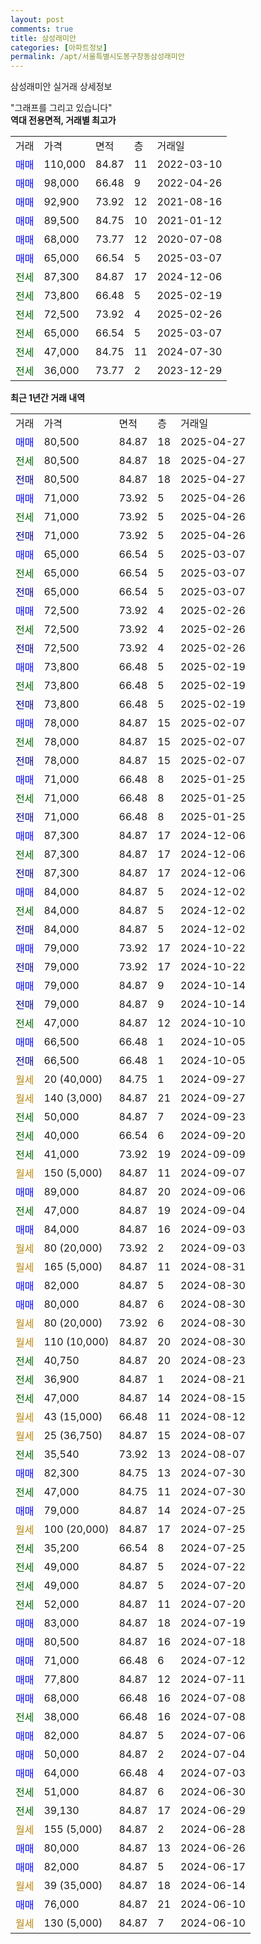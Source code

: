 ```yaml
---
layout: post
comments: true
title: 삼성래미안
categories: [아파트정보]
permalink: /apt/서울특별시도봉구창동삼성래미안
---
```


삼성래미안 실거래 상세정보

<script type="text/javascript">
  google.charts.load('current', {'packages':['line', 'corechart']});
  google.charts.setOnLoadCallback(drawChart);

  function drawChart() {
    var data = new google.visualization.DataTable();
    data.addColumn('date', '거래일');
    data.addColumn('number', "매매");
    data.addColumn('number', "전세");
    data.addColumn('number', "전매");

    data.addRows([[new Date(Date.parse("2025-04-27")), 80500, null, null], [new Date(Date.parse("2025-04-27")), null, 80500, null], [new Date(Date.parse("2025-04-27")), null, null, 80500], [new Date(Date.parse("2025-04-26")), 71000, null, null], [new Date(Date.parse("2025-04-26")), null, 71000, null], [new Date(Date.parse("2025-04-26")), null, null, 71000], [new Date(Date.parse("2025-03-07")), 65000, null, null], [new Date(Date.parse("2025-03-07")), null, 65000, null], [new Date(Date.parse("2025-03-07")), null, null, 65000], [new Date(Date.parse("2025-02-26")), 72500, null, null], [new Date(Date.parse("2025-02-26")), null, 72500, null], [new Date(Date.parse("2025-02-26")), null, null, 72500], [new Date(Date.parse("2025-02-19")), 73800, null, null], [new Date(Date.parse("2025-02-19")), null, 73800, null], [new Date(Date.parse("2025-02-19")), null, null, 73800], [new Date(Date.parse("2025-02-07")), 78000, null, null], [new Date(Date.parse("2025-02-07")), null, 78000, null], [new Date(Date.parse("2025-02-07")), null, null, 78000], [new Date(Date.parse("2025-01-25")), 71000, null, null], [new Date(Date.parse("2025-01-25")), null, 71000, null], [new Date(Date.parse("2025-01-25")), null, null, 71000], [new Date(Date.parse("2024-12-06")), 87300, null, null], [new Date(Date.parse("2024-12-06")), null, 87300, null], [new Date(Date.parse("2024-12-06")), null, null, 87300], [new Date(Date.parse("2024-12-02")), 84000, null, null], [new Date(Date.parse("2024-12-02")), null, 84000, null], [new Date(Date.parse("2024-12-02")), null, null, 84000], [new Date(Date.parse("2024-10-22")), 79000, null, null], [new Date(Date.parse("2024-10-22")), null, null, 79000], [new Date(Date.parse("2024-10-14")), 79000, null, null], [new Date(Date.parse("2024-10-14")), null, null, 79000], [new Date(Date.parse("2024-10-10")), null, 47000, null], [new Date(Date.parse("2024-10-05")), 66500, null, null], [new Date(Date.parse("2024-10-05")), null, null, 66500], [new Date(Date.parse("2024-09-27")), null, null, null], [new Date(Date.parse("2024-09-27")), null, null, null], [new Date(Date.parse("2024-09-23")), null, 50000, null], [new Date(Date.parse("2024-09-20")), null, 40000, null], [new Date(Date.parse("2024-09-09")), null, 41000, null], [new Date(Date.parse("2024-09-07")), null, null, null], [new Date(Date.parse("2024-09-06")), 89000, null, null], [new Date(Date.parse("2024-09-04")), null, 47000, null], [new Date(Date.parse("2024-09-03")), 84000, null, null], [new Date(Date.parse("2024-09-03")), null, null, null], [new Date(Date.parse("2024-08-31")), null, null, null], [new Date(Date.parse("2024-08-30")), 82000, null, null], [new Date(Date.parse("2024-08-30")), 80000, null, null], [new Date(Date.parse("2024-08-30")), null, null, null], [new Date(Date.parse("2024-08-30")), null, null, null], [new Date(Date.parse("2024-08-23")), null, 40750, null], [new Date(Date.parse("2024-08-21")), null, 36900, null], [new Date(Date.parse("2024-08-15")), null, 47000, null], [new Date(Date.parse("2024-08-12")), null, null, null], [new Date(Date.parse("2024-08-07")), null, null, null], [new Date(Date.parse("2024-08-07")), null, 35540, null], [new Date(Date.parse("2024-07-30")), 82300, null, null], [new Date(Date.parse("2024-07-30")), null, 47000, null], [new Date(Date.parse("2024-07-25")), 79000, null, null], [new Date(Date.parse("2024-07-25")), null, null, null], [new Date(Date.parse("2024-07-25")), null, 35200, null], [new Date(Date.parse("2024-07-22")), null, 49000, null], [new Date(Date.parse("2024-07-20")), null, 49000, null], [new Date(Date.parse("2024-07-20")), null, 52000, null], [new Date(Date.parse("2024-07-19")), 83000, null, null], [new Date(Date.parse("2024-07-18")), 80500, null, null], [new Date(Date.parse("2024-07-12")), 71000, null, null], [new Date(Date.parse("2024-07-11")), 77800, null, null], [new Date(Date.parse("2024-07-08")), 68000, null, null], [new Date(Date.parse("2024-07-08")), null, 38000, null], [new Date(Date.parse("2024-07-06")), 82000, null, null], [new Date(Date.parse("2024-07-04")), 50000, null, null], [new Date(Date.parse("2024-07-03")), 64000, null, null], [new Date(Date.parse("2024-06-30")), null, 51000, null], [new Date(Date.parse("2024-06-29")), null, 39130, null], [new Date(Date.parse("2024-06-28")), null, null, null], [new Date(Date.parse("2024-06-26")), 80000, null, null], [new Date(Date.parse("2024-06-17")), 82000, null, null], [new Date(Date.parse("2024-06-14")), null, null, null], [new Date(Date.parse("2024-06-10")), 76000, null, null], [new Date(Date.parse("2024-06-10")), null, null, null]]);

    var options = {
      hAxis: {
        format: 'yyyy/MM/dd'
      },    
      lineWidth: 0,
      pointsVisible: true,    
      title: '최근 1년간 유형별 실거래가 분포',
      legend: { position: 'bottom' }
    };

    var formatter = new google.visualization.NumberFormat({pattern:'###,###'} );
    formatter.format(data, 1);
    formatter.format(data, 2);
    
    setTimeout(function() {
        var chart = new google.visualization.LineChart(document.getElementById('columnchart_material'));
        chart.draw(data, (options));
        document.getElementById('loading').style.display = 'none';
    }, 200);
  }
</script>


<div id="loading" style="z-index:20; display: block; margin-left: 0px">"그래프를 그리고 있습니다"</div>
<div id="columnchart_material" style="width: 95%; margin-left: 0px; display: block"></div>
<!-- contents start -->
<b>역대 전용면적, 거래별 최고가</b>
<table class="sortable">
    <tr>
      <td>거래</td>
      <td>가격</td>
      <td>면적</td>
      <td>층</td>
      <td>거래일</td>
    </tr>
        <tr>
          <td><a style="color: blue">매매</a></td>
          <td>110,000</td>
          <td>84.87</td>
          <td>11</td>
          <td>2022-03-10</td>
        </tr>            <tr>
          <td><a style="color: blue">매매</a></td>
          <td>98,000</td>
          <td>66.48</td>
          <td>9</td>
          <td>2022-04-26</td>
        </tr>            <tr>
          <td><a style="color: blue">매매</a></td>
          <td>92,900</td>
          <td>73.92</td>
          <td>12</td>
          <td>2021-08-16</td>
        </tr>            <tr>
          <td><a style="color: blue">매매</a></td>
          <td>89,500</td>
          <td>84.75</td>
          <td>10</td>
          <td>2021-01-12</td>
        </tr>            <tr>
          <td><a style="color: blue">매매</a></td>
          <td>68,000</td>
          <td>73.77</td>
          <td>12</td>
          <td>2020-07-08</td>
        </tr>            <tr>
          <td><a style="color: blue">매매</a></td>
          <td>65,000</td>
          <td>66.54</td>
          <td>5</td>
          <td>2025-03-07</td>
        </tr>        
        <tr>
              <td><a style="color: darkgreen">전세</a></td>
              <td>87,300</td>
              <td>84.87</td>
              <td>17</td>
              <td>2024-12-06</td>
            </tr>            <tr>
              <td><a style="color: darkgreen">전세</a></td>
              <td>73,800</td>
              <td>66.48</td>
              <td>5</td>
              <td>2025-02-19</td>
            </tr>            <tr>
              <td><a style="color: darkgreen">전세</a></td>
              <td>72,500</td>
              <td>73.92</td>
              <td>4</td>
              <td>2025-02-26</td>
            </tr>            <tr>
              <td><a style="color: darkgreen">전세</a></td>
              <td>65,000</td>
              <td>66.54</td>
              <td>5</td>
              <td>2025-03-07</td>
            </tr>            <tr>
              <td><a style="color: darkgreen">전세</a></td>
              <td>47,000</td>
              <td>84.75</td>
              <td>11</td>
              <td>2024-07-30</td>
            </tr>            <tr>
              <td><a style="color: darkgreen">전세</a></td>
              <td>36,000</td>
              <td>73.77</td>
              <td>2</td>
              <td>2023-12-29</td>
            </tr>        
    
</table>

<b>최근 1년간 거래 내역</b>

<table class="sortable">
    <tr>
      <td>거래</td>
      <td>가격</td>
      <td>면적</td>
      <td>층</td>
      <td>거래일</td>
    </tr>
    <tr>
      <td><a style="color: blue">매매</a></td>
      <td>80,500</td>
      <td>84.87</td>
      <td>18</td>
      <td>2025-04-27</td>
    </tr>          <tr>
      <td><a style="color: darkgreen">전세</a></td>
      <td>80,500</td>
      <td>84.87</td>
      <td>18</td>
      <td>2025-04-27</td>
    </tr>          <tr>
      <td><a style="color: darkblue">전매</a></td>
      <td>80,500</td>
      <td>84.87</td>
      <td>18</td>
      <td>2025-04-27</td>
    </tr>          <tr>
      <td><a style="color: blue">매매</a></td>
      <td>71,000</td>
      <td>73.92</td>
      <td>5</td>
      <td>2025-04-26</td>
    </tr>          <tr>
      <td><a style="color: darkgreen">전세</a></td>
      <td>71,000</td>
      <td>73.92</td>
      <td>5</td>
      <td>2025-04-26</td>
    </tr>          <tr>
      <td><a style="color: darkblue">전매</a></td>
      <td>71,000</td>
      <td>73.92</td>
      <td>5</td>
      <td>2025-04-26</td>
    </tr>          <tr>
      <td><a style="color: blue">매매</a></td>
      <td>65,000</td>
      <td>66.54</td>
      <td>5</td>
      <td>2025-03-07</td>
    </tr>          <tr>
      <td><a style="color: darkgreen">전세</a></td>
      <td>65,000</td>
      <td>66.54</td>
      <td>5</td>
      <td>2025-03-07</td>
    </tr>          <tr>
      <td><a style="color: darkblue">전매</a></td>
      <td>65,000</td>
      <td>66.54</td>
      <td>5</td>
      <td>2025-03-07</td>
    </tr>          <tr>
      <td><a style="color: blue">매매</a></td>
      <td>72,500</td>
      <td>73.92</td>
      <td>4</td>
      <td>2025-02-26</td>
    </tr>          <tr>
      <td><a style="color: darkgreen">전세</a></td>
      <td>72,500</td>
      <td>73.92</td>
      <td>4</td>
      <td>2025-02-26</td>
    </tr>          <tr>
      <td><a style="color: darkblue">전매</a></td>
      <td>72,500</td>
      <td>73.92</td>
      <td>4</td>
      <td>2025-02-26</td>
    </tr>          <tr>
      <td><a style="color: blue">매매</a></td>
      <td>73,800</td>
      <td>66.48</td>
      <td>5</td>
      <td>2025-02-19</td>
    </tr>          <tr>
      <td><a style="color: darkgreen">전세</a></td>
      <td>73,800</td>
      <td>66.48</td>
      <td>5</td>
      <td>2025-02-19</td>
    </tr>          <tr>
      <td><a style="color: darkblue">전매</a></td>
      <td>73,800</td>
      <td>66.48</td>
      <td>5</td>
      <td>2025-02-19</td>
    </tr>          <tr>
      <td><a style="color: blue">매매</a></td>
      <td>78,000</td>
      <td>84.87</td>
      <td>15</td>
      <td>2025-02-07</td>
    </tr>          <tr>
      <td><a style="color: darkgreen">전세</a></td>
      <td>78,000</td>
      <td>84.87</td>
      <td>15</td>
      <td>2025-02-07</td>
    </tr>          <tr>
      <td><a style="color: darkblue">전매</a></td>
      <td>78,000</td>
      <td>84.87</td>
      <td>15</td>
      <td>2025-02-07</td>
    </tr>          <tr>
      <td><a style="color: blue">매매</a></td>
      <td>71,000</td>
      <td>66.48</td>
      <td>8</td>
      <td>2025-01-25</td>
    </tr>          <tr>
      <td><a style="color: darkgreen">전세</a></td>
      <td>71,000</td>
      <td>66.48</td>
      <td>8</td>
      <td>2025-01-25</td>
    </tr>          <tr>
      <td><a style="color: darkblue">전매</a></td>
      <td>71,000</td>
      <td>66.48</td>
      <td>8</td>
      <td>2025-01-25</td>
    </tr>          <tr>
      <td><a style="color: blue">매매</a></td>
      <td>87,300</td>
      <td>84.87</td>
      <td>17</td>
      <td>2024-12-06</td>
    </tr>          <tr>
      <td><a style="color: darkgreen">전세</a></td>
      <td>87,300</td>
      <td>84.87</td>
      <td>17</td>
      <td>2024-12-06</td>
    </tr>          <tr>
      <td><a style="color: darkblue">전매</a></td>
      <td>87,300</td>
      <td>84.87</td>
      <td>17</td>
      <td>2024-12-06</td>
    </tr>          <tr>
      <td><a style="color: blue">매매</a></td>
      <td>84,000</td>
      <td>84.87</td>
      <td>5</td>
      <td>2024-12-02</td>
    </tr>          <tr>
      <td><a style="color: darkgreen">전세</a></td>
      <td>84,000</td>
      <td>84.87</td>
      <td>5</td>
      <td>2024-12-02</td>
    </tr>          <tr>
      <td><a style="color: darkblue">전매</a></td>
      <td>84,000</td>
      <td>84.87</td>
      <td>5</td>
      <td>2024-12-02</td>
    </tr>          <tr>
      <td><a style="color: blue">매매</a></td>
      <td>79,000</td>
      <td>73.92</td>
      <td>17</td>
      <td>2024-10-22</td>
    </tr>          <tr>
      <td><a style="color: darkblue">전매</a></td>
      <td>79,000</td>
      <td>73.92</td>
      <td>17</td>
      <td>2024-10-22</td>
    </tr>          <tr>
      <td><a style="color: blue">매매</a></td>
      <td>79,000</td>
      <td>84.87</td>
      <td>9</td>
      <td>2024-10-14</td>
    </tr>          <tr>
      <td><a style="color: darkblue">전매</a></td>
      <td>79,000</td>
      <td>84.87</td>
      <td>9</td>
      <td>2024-10-14</td>
    </tr>          <tr>
      <td><a style="color: darkgreen">전세</a></td>
      <td>47,000</td>
      <td>84.87</td>
      <td>12</td>
      <td>2024-10-10</td>
    </tr>          <tr>
      <td><a style="color: blue">매매</a></td>
      <td>66,500</td>
      <td>66.48</td>
      <td>1</td>
      <td>2024-10-05</td>
    </tr>          <tr>
      <td><a style="color: darkblue">전매</a></td>
      <td>66,500</td>
      <td>66.48</td>
      <td>1</td>
      <td>2024-10-05</td>
    </tr>          <tr>
      <td><a style="color: darkgoldenrod">월세</a></td>
      <td>20 (40,000)</td>
      <td>84.75</td>
      <td>1</td>
      <td>2024-09-27</td>
    </tr>          <tr>
      <td><a style="color: darkgoldenrod">월세</a></td>
      <td>140 (3,000)</td>
      <td>84.87</td>
      <td>21</td>
      <td>2024-09-27</td>
    </tr>          <tr>
      <td><a style="color: darkgreen">전세</a></td>
      <td>50,000</td>
      <td>84.87</td>
      <td>7</td>
      <td>2024-09-23</td>
    </tr>          <tr>
      <td><a style="color: darkgreen">전세</a></td>
      <td>40,000</td>
      <td>66.54</td>
      <td>6</td>
      <td>2024-09-20</td>
    </tr>          <tr>
      <td><a style="color: darkgreen">전세</a></td>
      <td>41,000</td>
      <td>73.92</td>
      <td>19</td>
      <td>2024-09-09</td>
    </tr>          <tr>
      <td><a style="color: darkgoldenrod">월세</a></td>
      <td>150 (5,000)</td>
      <td>84.87</td>
      <td>11</td>
      <td>2024-09-07</td>
    </tr>          <tr>
      <td><a style="color: blue">매매</a></td>
      <td>89,000</td>
      <td>84.87</td>
      <td>20</td>
      <td>2024-09-06</td>
    </tr>          <tr>
      <td><a style="color: darkgreen">전세</a></td>
      <td>47,000</td>
      <td>84.87</td>
      <td>19</td>
      <td>2024-09-04</td>
    </tr>          <tr>
      <td><a style="color: blue">매매</a></td>
      <td>84,000</td>
      <td>84.87</td>
      <td>16</td>
      <td>2024-09-03</td>
    </tr>          <tr>
      <td><a style="color: darkgoldenrod">월세</a></td>
      <td>80 (20,000)</td>
      <td>73.92</td>
      <td>2</td>
      <td>2024-09-03</td>
    </tr>          <tr>
      <td><a style="color: darkgoldenrod">월세</a></td>
      <td>165 (5,000)</td>
      <td>84.87</td>
      <td>11</td>
      <td>2024-08-31</td>
    </tr>          <tr>
      <td><a style="color: blue">매매</a></td>
      <td>82,000</td>
      <td>84.87</td>
      <td>5</td>
      <td>2024-08-30</td>
    </tr>          <tr>
      <td><a style="color: blue">매매</a></td>
      <td>80,000</td>
      <td>84.87</td>
      <td>6</td>
      <td>2024-08-30</td>
    </tr>          <tr>
      <td><a style="color: darkgoldenrod">월세</a></td>
      <td>80 (20,000)</td>
      <td>73.92</td>
      <td>6</td>
      <td>2024-08-30</td>
    </tr>          <tr>
      <td><a style="color: darkgoldenrod">월세</a></td>
      <td>110 (10,000)</td>
      <td>84.87</td>
      <td>20</td>
      <td>2024-08-30</td>
    </tr>          <tr>
      <td><a style="color: darkgreen">전세</a></td>
      <td>40,750</td>
      <td>84.87</td>
      <td>20</td>
      <td>2024-08-23</td>
    </tr>          <tr>
      <td><a style="color: darkgreen">전세</a></td>
      <td>36,900</td>
      <td>84.87</td>
      <td>1</td>
      <td>2024-08-21</td>
    </tr>          <tr>
      <td><a style="color: darkgreen">전세</a></td>
      <td>47,000</td>
      <td>84.87</td>
      <td>14</td>
      <td>2024-08-15</td>
    </tr>          <tr>
      <td><a style="color: darkgoldenrod">월세</a></td>
      <td>43 (15,000)</td>
      <td>66.48</td>
      <td>11</td>
      <td>2024-08-12</td>
    </tr>          <tr>
      <td><a style="color: darkgoldenrod">월세</a></td>
      <td>25 (36,750)</td>
      <td>84.87</td>
      <td>15</td>
      <td>2024-08-07</td>
    </tr>          <tr>
      <td><a style="color: darkgreen">전세</a></td>
      <td>35,540</td>
      <td>73.92</td>
      <td>13</td>
      <td>2024-08-07</td>
    </tr>          <tr>
      <td><a style="color: blue">매매</a></td>
      <td>82,300</td>
      <td>84.75</td>
      <td>13</td>
      <td>2024-07-30</td>
    </tr>          <tr>
      <td><a style="color: darkgreen">전세</a></td>
      <td>47,000</td>
      <td>84.75</td>
      <td>11</td>
      <td>2024-07-30</td>
    </tr>          <tr>
      <td><a style="color: blue">매매</a></td>
      <td>79,000</td>
      <td>84.87</td>
      <td>14</td>
      <td>2024-07-25</td>
    </tr>          <tr>
      <td><a style="color: darkgoldenrod">월세</a></td>
      <td>100 (20,000)</td>
      <td>84.87</td>
      <td>17</td>
      <td>2024-07-25</td>
    </tr>          <tr>
      <td><a style="color: darkgreen">전세</a></td>
      <td>35,200</td>
      <td>66.54</td>
      <td>8</td>
      <td>2024-07-25</td>
    </tr>          <tr>
      <td><a style="color: darkgreen">전세</a></td>
      <td>49,000</td>
      <td>84.87</td>
      <td>5</td>
      <td>2024-07-22</td>
    </tr>          <tr>
      <td><a style="color: darkgreen">전세</a></td>
      <td>49,000</td>
      <td>84.87</td>
      <td>5</td>
      <td>2024-07-20</td>
    </tr>          <tr>
      <td><a style="color: darkgreen">전세</a></td>
      <td>52,000</td>
      <td>84.87</td>
      <td>11</td>
      <td>2024-07-20</td>
    </tr>          <tr>
      <td><a style="color: blue">매매</a></td>
      <td>83,000</td>
      <td>84.87</td>
      <td>18</td>
      <td>2024-07-19</td>
    </tr>          <tr>
      <td><a style="color: blue">매매</a></td>
      <td>80,500</td>
      <td>84.87</td>
      <td>16</td>
      <td>2024-07-18</td>
    </tr>          <tr>
      <td><a style="color: blue">매매</a></td>
      <td>71,000</td>
      <td>66.48</td>
      <td>6</td>
      <td>2024-07-12</td>
    </tr>          <tr>
      <td><a style="color: blue">매매</a></td>
      <td>77,800</td>
      <td>84.87</td>
      <td>12</td>
      <td>2024-07-11</td>
    </tr>          <tr>
      <td><a style="color: blue">매매</a></td>
      <td>68,000</td>
      <td>66.48</td>
      <td>16</td>
      <td>2024-07-08</td>
    </tr>          <tr>
      <td><a style="color: darkgreen">전세</a></td>
      <td>38,000</td>
      <td>66.48</td>
      <td>16</td>
      <td>2024-07-08</td>
    </tr>          <tr>
      <td><a style="color: blue">매매</a></td>
      <td>82,000</td>
      <td>84.87</td>
      <td>5</td>
      <td>2024-07-06</td>
    </tr>          <tr>
      <td><a style="color: blue">매매</a></td>
      <td>50,000</td>
      <td>84.87</td>
      <td>2</td>
      <td>2024-07-04</td>
    </tr>          <tr>
      <td><a style="color: blue">매매</a></td>
      <td>64,000</td>
      <td>66.48</td>
      <td>4</td>
      <td>2024-07-03</td>
    </tr>          <tr>
      <td><a style="color: darkgreen">전세</a></td>
      <td>51,000</td>
      <td>84.87</td>
      <td>6</td>
      <td>2024-06-30</td>
    </tr>          <tr>
      <td><a style="color: darkgreen">전세</a></td>
      <td>39,130</td>
      <td>84.87</td>
      <td>17</td>
      <td>2024-06-29</td>
    </tr>          <tr>
      <td><a style="color: darkgoldenrod">월세</a></td>
      <td>155 (5,000)</td>
      <td>84.87</td>
      <td>2</td>
      <td>2024-06-28</td>
    </tr>          <tr>
      <td><a style="color: blue">매매</a></td>
      <td>80,000</td>
      <td>84.87</td>
      <td>13</td>
      <td>2024-06-26</td>
    </tr>          <tr>
      <td><a style="color: blue">매매</a></td>
      <td>82,000</td>
      <td>84.87</td>
      <td>5</td>
      <td>2024-06-17</td>
    </tr>          <tr>
      <td><a style="color: darkgoldenrod">월세</a></td>
      <td>39 (35,000)</td>
      <td>84.87</td>
      <td>18</td>
      <td>2024-06-14</td>
    </tr>          <tr>
      <td><a style="color: blue">매매</a></td>
      <td>76,000</td>
      <td>84.87</td>
      <td>21</td>
      <td>2024-06-10</td>
    </tr>          <tr>
      <td><a style="color: darkgoldenrod">월세</a></td>
      <td>130 (5,000)</td>
      <td>84.87</td>
      <td>7</td>
      <td>2024-06-10</td>
    </tr>      </table>
<!-- contents end -->    

